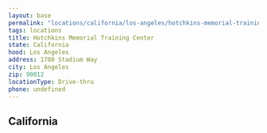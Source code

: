 ```yaml
---
layout: base
permalink: "locations/california/los-angeles/hotchkins-memorial-training-center/"
tags: locations
title: Hotchkins Memorial Training Center
state: California
hood: Los Angeles
address: 1700 Stadium Way
city: Los Angeles
zip: 90012
locationType: Drive-thru
phone: undefined
---
```

## California